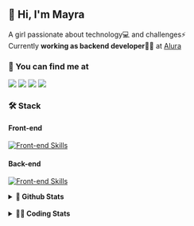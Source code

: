 ## 👋 Hi, I'm Mayra

A girl passionate about technology💻 and challenges⚡  
Currently **working as backend developer**👩‍💻 at [Alura](https://www.alura.com.br)   

### 💬 You can find me at

<a href="https://mayra.dev" target="_blank" rel="noopener"><img src="https://img.shields.io/badge/-mayra.dev-005FED?style=flat&logo=Google-chrome&logoColor=white"/></a>
<a href="https://linkedin.com/in/mayraamaral" target="_blank" rel="noopener"><img src="https://img.shields.io/badge/-/mayraamaral-0077B5?style=flat&logo=Linkedin&logoColor=white"/></a>
<a href="mailto:mayra@mayra.dev" target="_blank" rel="noopener"><img src="https://img.shields.io/badge/-mayra@mayra.dev-D14836?style=flat&logo=Gmail&logoColor=white"/></a>
<a href="" target="_blank" rel="noopener"><img src="https://img.shields.io/badge/-mayraamaral-7289DA?style=flat&logo=Discord&logoColor=white"/></a>

### 🛠️ Stack
#### Front-end

[![Front-end Skills](https://skillicons.dev/icons?i=react,next,angular,redux,styledcomponents,html,css,sass,js,ts,figma)](https://skillicons.dev)
#### Back-end

[![Front-end Skills](https://skillicons.dev/icons?i=java,spring,hibernate,aws,idea,postgres,mysql,git,linux,bash,nodejs,docker,kubernetes,jenkins)](https://skillicons.dev)


<details>
    <summary><strong>📌 Github Stats</strong></summary>
    <br />
    <div align="center">
        <table>
      <td><img height="160em" src="https://github-readme-stats.vercel.app/api?username=mayraamaral&show_icons=true&theme=algolia&hide_border=true&hide=stars&count_private=true" alt="Readme stats"></td>
      <td><img height="160em" src="https://github-readme-stats.vercel.app/api/top-langs/?username=mayraamaral&&layout=compact&&theme=algolia&hide_border=true&langs_count=6" alt="Language stats"></td>
       </table>
  </div> 
    

  <p align="center">
    <img src="https://github-readme-streak-stats.herokuapp.com?user=mayraamaral&theme=dark&hide_border=true&date_format=j%20M%5B%20Y%5D&locale=pt-br&background=050F2C&ring=0195DD&fire=23AA7D&currStreakLabel=23AA7D" alt="Streak stats">
  </p> 
</details>

<br />

<details>
  <summary><strong>👩‍💻 Coding Stats</strong></summary>
  <br />
  
  <!--START_SECTION:waka-->
![Code Time](http://img.shields.io/badge/Code%20Time-489%20hrs%2050%20mins-blue)

**🐱 My GitHub Data** 

> 📦 583.6 kB Used in GitHub's Storage 
 > 
> 🏆 611 Contributions in the Year 2024
 > 
> 🚫 Not Opted to Hire
 > 
> 📜 57 Public Repositories 
 > 
> 🔑 32 Private Repositories 
 > 
**I'm an Early 🐤** 

```text
🌞 Morning                2773 commits        ██████░░░░░░░░░░░░░░░░░░░   24.06 % 
🌆 Daytime                6676 commits        ██████████████░░░░░░░░░░░   57.94 % 
🌃 Evening                1864 commits        ████░░░░░░░░░░░░░░░░░░░░░   16.18 % 
🌙 Night                  210 commits         ░░░░░░░░░░░░░░░░░░░░░░░░░   01.82 % 
```
📅 **I'm Most Productive on Wednesday** 

```text
Monday                   1471 commits        ███░░░░░░░░░░░░░░░░░░░░░░   12.77 % 
Tuesday                  1222 commits        ███░░░░░░░░░░░░░░░░░░░░░░   10.60 % 
Wednesday                4540 commits        ██████████░░░░░░░░░░░░░░░   39.40 % 
Thursday                 2623 commits        ██████░░░░░░░░░░░░░░░░░░░   22.76 % 
Friday                   1009 commits        ██░░░░░░░░░░░░░░░░░░░░░░░   08.76 % 
Saturday                 272 commits         █░░░░░░░░░░░░░░░░░░░░░░░░   02.36 % 
Sunday                   386 commits         █░░░░░░░░░░░░░░░░░░░░░░░░   03.35 % 
```


📊 **This Week I Spent My Time On** 

```text
🕑︎ Time Zone: America/Sao_Paulo

💬 Programming Languages: 
Java                     2 hrs 10 mins       ████████████░░░░░░░░░░░░░   48.50 % 
JavaScript               47 mins             ████░░░░░░░░░░░░░░░░░░░░░   17.70 % 
YAML                     37 mins             ███░░░░░░░░░░░░░░░░░░░░░░   13.88 % 
Docker                   17 mins             ██░░░░░░░░░░░░░░░░░░░░░░░   06.38 % 
Properties               14 mins             █░░░░░░░░░░░░░░░░░░░░░░░░   05.40 % 

🔥 Editors: 
IntelliJ IDEA            2 hrs 30 mins       ██████████████░░░░░░░░░░░   55.82 % 
VS Code                  1 hr 58 mins        ███████████░░░░░░░░░░░░░░   44.18 % 

💻 Operating System: 
Linux                    4 hrs 28 mins       █████████████████████████   100.00 % 
```

**I Mostly Code in Java** 

```text
Java                     123 repos           ███████░░░░░░░░░░░░░░░░░░   26.74 % 
HTML                     114 repos           ██████░░░░░░░░░░░░░░░░░░░   24.78 % 
JavaScript               103 repos           ██████░░░░░░░░░░░░░░░░░░░   22.39 % 
TypeScript               97 repos            █████░░░░░░░░░░░░░░░░░░░░   21.09 % 
Dockerfile               1 repo              ░░░░░░░░░░░░░░░░░░░░░░░░░   00.22 % 
```




 Last Updated on 13/08/2024 19:13:59 UTC
<!--END_SECTION:waka-->

</details>
